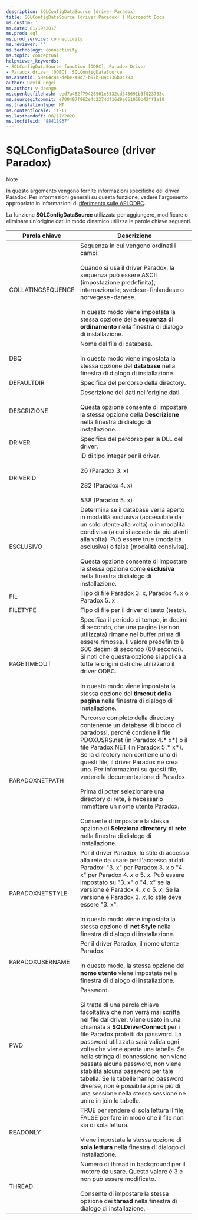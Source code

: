 ```yaml
---
description: SQLConfigDataSource (driver Paradox)
title: SQLConfigDataSource (driver Paradox) | Microsoft Docs
ms.custom: ''
ms.date: 01/19/2017
ms.prod: sql
ms.prod_service: connectivity
ms.reviewer: ''
ms.technology: connectivity
ms.topic: conceptual
helpviewer_keywords:
- SQLConfigDataSource function [ODBC], Paradox Driver
- Paradox driver [ODBC], SQLConfigDataSource
ms.assetid: 59e84c4e-debe-49d7-b97b-84c736b0c793
author: David-Engel
ms.author: v-daenge
ms.openlocfilehash: ced7a482f79426961e8532cd343691b3f023703c
ms.sourcegitcommit: e700497f962e4c2274df16d9e651059b42ff1a10
ms.translationtype: MT
ms.contentlocale: it-IT
ms.lasthandoff: 08/17/2020
ms.locfileid: "88411937"
---
```

# <a name="sqlconfigdatasource-paradox-driver"></a>SQLConfigDataSource (driver Paradox)
> [!NOTE]  
>  In questo argomento vengono fornite informazioni specifiche del driver Paradox. Per informazioni generali su questa funzione, vedere l'argomento appropriato in informazioni di [riferimento sulle API ODBC](../../odbc/reference/syntax/odbc-api-reference.md).  
  
 La funzione **SQLConfigDataSource** utilizzata per aggiungere, modificare o eliminare un'origine dati in modo dinamico utilizza le parole chiave seguenti.  
  
|Parola chiave|Descrizione|  
|-------------|-----------------|  
|COLLATINGSEQUENCE|Sequenza in cui vengono ordinati i campi.<br /><br /> Quando si usa il driver Paradox, la sequenza può essere ASCII (impostazione predefinita), internazionale, svedese-finlandese o norvegese-danese.<br /><br /> In questo modo viene impostata la stessa opzione della **sequenza di ordinamento** nella finestra di dialogo di installazione.|  
|DBQ|Nome del file di database.<br /><br /> In questo modo viene impostata la stessa opzione del **database** nella finestra di dialogo di installazione.|  
|DEFAULTDIR|Specifica del percorso della directory.|  
|DESCRIZIONE|Descrizione dei dati nell'origine dati.<br /><br /> Questa opzione consente di impostare la stessa opzione della **Descrizione** nella finestra di dialogo di installazione.|  
|DRIVER|Specifica del percorso per la DLL del driver.|  
|DRIVERID|ID di tipo integer per il driver.<br /><br /> 26 (Paradox 3. x)<br /><br /> 282 (Paradox 4. x)<br /><br /> 538 (Paradox 5. x)|  
|ESCLUSIVO|Determina se il database verrà aperto in modalità esclusiva (accessibile da un solo utente alla volta) o in modalità condivisa (a cui si accede da più utenti alla volta). Può essere true (modalità esclusiva) o false (modalità condivisa).<br /><br /> Questa opzione consente di impostare la stessa opzione come **esclusiva** nella finestra di dialogo di installazione.|  
|FIL|Tipo di file Paradox 3. x, Paradox 4. x o Paradox 5. x|  
|FILETYPE|Tipo di file per il driver di testo (testo).|  
|PAGETIMEOUT|Specifica il periodo di tempo, in decimi di secondo, che una pagina (se non utilizzata) rimane nel buffer prima di essere rimossa. Il valore predefinito è 600 decimi di secondo (60 secondi). Si noti che questa opzione si applica a tutte le origini dati che utilizzano il driver ODBC.<br /><br /> In questo modo viene impostata la stessa opzione del **timeout della pagina** nella finestra di dialogo di installazione.|  
|PARADOXNETPATH|Percorso completo della directory contenente un database di blocco di paradossi, perché contiene il file PDOXUSRS.net (in Paradox 4.* x*) o il file Paradox.NET (in Paradox 5.* x*). Se la directory non contiene uno di questi file, il driver Paradox ne crea uno. Per informazioni su questi file, vedere la documentazione di Paradox.<br /><br /> Prima di poter selezionare una directory di rete, è necessario immettere un nome utente Paradox.<br /><br /> Consente di impostare la stessa opzione di **Seleziona directory di rete** nella finestra di dialogo di installazione.|  
|PARADOXNETSTYLE|Per il driver Paradox, lo stile di accesso alla rete da usare per l'accesso ai dati Paradox: "3. x" per Paradox 3. *x* o "4. x" per Paradox 4. *x* o 5. *x*. Può essere impostato su "3. x" o "4. x" se la versione è Paradox 4. *x* o 5. *x*; Se la versione è Paradox 3. *x*, lo stile deve essere "3. x".<br /><br /> In questo modo viene impostata la stessa opzione di **net Style** nella finestra di dialogo di installazione.|  
|PARADOXUSERNAME|Per il driver Paradox, il nome utente Paradox.<br /><br /> In questo modo, la stessa opzione del **nome utente** viene impostata nella finestra di dialogo di installazione.|  
|PWD|Password.<br /><br /> Si tratta di una parola chiave facoltativa che non verrà mai scritta nel file dal driver. Viene usato in una chiamata a **SQLDriverConnect** per i file Paradox protetti da password. La password utilizzata sarà valida ogni volta che viene aperta una tabella. Se nella stringa di connessione non viene passata alcuna password, non viene stabilita alcuna password per tale tabella. Se le tabelle hanno password diverse, non è possibile aprire più di una sessione nella stessa sessione né unire in join le tabelle.|  
|READONLY|TRUE per rendere di sola lettura il file; FALSE per fare in modo che il file non sia di sola lettura.<br /><br /> Viene impostata la stessa opzione di **sola lettura** nella finestra di dialogo di installazione.|  
|THREAD|Numero di thread in background per il motore da usare. Questo valore è 3 e non può essere modificato.<br /><br /> Consente di impostare la stessa opzione dei **thread** nella finestra di dialogo di installazione.|
